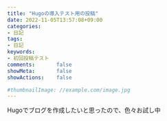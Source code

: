 ```yaml
---
title: "Hugoの導入テスト用の投稿"
date: 2022-11-05T13:57:08+09:00
categories:
- 日記
tags:
- 日記
keywords:
- 初回投稿テスト
comments:       false
showMeta:       false
showActions:    false

#thumbnailImage: //example.com/image.jpg
---
```

Hugoでブログを作成したいと思ったので、色々お試し中
